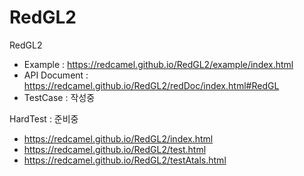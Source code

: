 # RedGL2
RedGL2

- Example : https://redcamel.github.io/RedGL2/example/index.html
- API Document : https://redcamel.github.io/RedGL2/redDoc/index.html#RedGL
- TestCase : 작성중

HardTest : 준비중
- https://redcamel.github.io/RedGL2/index.html
- https://redcamel.github.io/RedGL2/test.html
- https://redcamel.github.io/RedGL2/testAtals.html